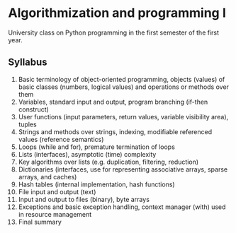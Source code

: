 # Algorithmization and programming I

University class on Python programming in the first semester of the first year.

## Syllabus
1. Basic terminology of object-oriented programming, objects (values) of basic classes (numbers, logical values) and operations or methods over them
2. Variables, standard input and output, program branching (if-then construct)
3. User functions (input parameters, return values, variable visibility area), tuples
4. Strings and methods over strings, indexing, modifiable referenced values (reference semantics)
5. Loops (while and for), premature termination of loops
6. Lists (interfaces), asymptotic (time) complexity
7. Key algorithms over lists (e.g. duplication, filtering, reduction)
8. Dictionaries (interfaces, use for representing associative arrays, sparse arrays, and caches)
9. Hash tables (internal implementation, hash functions)
10. File input and output (text)
11. Input and output to files (binary), byte arrays
12. Exceptions and basic exception handling, context manager (with) used in resource management
13. Final summary